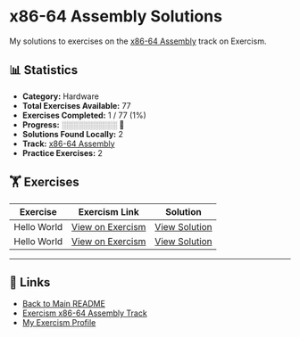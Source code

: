 # x86-64 Assembly Solutions

My solutions to exercises on the [x86-64 Assembly](https://exercism.org/tracks/arm64-assembly) track on Exercism.

## 📊 Statistics

- **Category:** Hardware
- **Total Exercises Available:** 77
- **Exercises Completed:** 1 / 77 (1%)
- **Progress:** ░░░░░░░░░░ 🔴
- **Solutions Found Locally:** 2
- **Track:** [x86-64 Assembly](https://exercism.org/tracks/arm64-assembly)
- **Practice Exercises:** 2

## 🏋️ Exercises

| Exercise | Exercism Link | Solution |
|----------|---------------|----------|
| Hello World | [View on Exercism](https://exercism.org/tracks/arm64-assembly/exercises/hello-world) | [View Solution](hello-world/README.md) |
| Hello World | [View on Exercism](https://exercism.org/tracks/x86-64-assembly/exercises/hello-world) | [View Solution](hello-world/README.md) |

---

## 🔗 Links

- [Back to Main README](../README.md)
- [Exercism x86-64 Assembly Track](https://exercism.org/tracks/arm64-assembly)
- [My Exercism Profile](https://exercism.org/profiles/princemuel)
